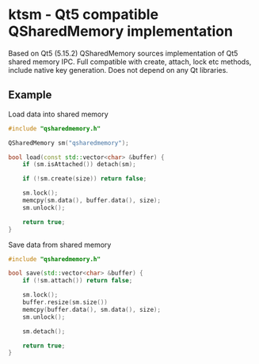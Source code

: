 # ktsm - Qt5 compatible QSharedMemory implementation 

Based on Qt5 (5.15.2) QSharedMemory sources implementation of Qt5 shared memory IPC. 
Full compatible with create, attach, lock etc methods, include native key generation.
Does not depend on any Qt libraries.

## Example

Load data into shared memory
```cpp
#include "qsharedmemory.h"

QSharedMemory sm("qsharedmemory");

bool load(const std::vector<char> &buffer) {
    if (sm.isAttached()) detach(sm);

    if (!sm.create(size)) return false;

    sm.lock();
    memcpy(sm.data(), buffer.data(), size);
    sm.unlock();

    return true;
}
```

Save data from shared memory
```cpp
#include "qsharedmemory.h"

bool save(std::vector<char> &buffer) {
    if (!sm.attach()) return false;

    sm.lock();
    buffer.resize(sm.size())
	memcpy(buffer.data(), sm.data(), size);
    sm.unlock();

    sm.detach();

    return true;
}

```

